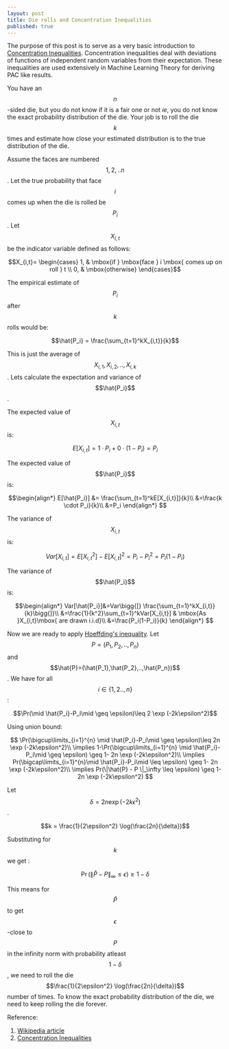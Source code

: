 ```yaml
---
layout: post
title: Die rolls and Concentration Inequalities
published: true
---
```

The purpose of this post is to serve as a very basic introduction to [Concentration Inequalities](https://en.wikipedia.org/wiki/Concentration_inequality). Concentration inequalities deal with deviations of functions of independent random variables from their expectation. These inequalities are used extensively in Machine Learning Theory for deriving PAC like results.

You have an $$n$$-sided die, but you do not know if it is a fair one or not *ie*, you do not know the exact probability distribution of the die. Your job is to roll the die $$k$$ times and estimate how close your estimated distribution is to the true distribution of the die.

Assume the faces are numbered $$1,2,..n$$. Let the true probability that face $$i$$ comes up when the die is rolled be $$P_i$$. Let $$X_{i,t}$$ be the indicator variable defined as follows:

$$X_{i,t}= \begin{cases} 1, & \mbox{if } \mbox{face } i \mbox{ comes up on roll } t \\ 0, & \mbox{otherwise} \end{cases}$$

The empirical estimate of $$P_i$$ after $$k$$ rolls would be:

$$\hat{P_i} = \frac{\sum_{t=1}^kX_{i,t}}{k}$$

This is just the average of $$X_{i,1},X_{i,2},..,X_{i,k}$$. Lets calculate the expectation and variance of $$\hat{P_i}$$.

The expected value of $$X_{i,t}$$ is:

$$E[X_{i,t}] = 1\cdot P_i + 0 \cdot (1-P_i)=P_i$$

The expected value of $$\hat{P_i}$$ is:

$$\begin{align*}
E[\hat{P_i}] &= \frac{\sum_{t=1}^kE[X_{i,t}]}{k}\\
&=\frac{k \cdot P_i}{k}\\
&=P_i
\end{align*}
$$

The variance of $$X_{i,t}$$ is:

$$Var[X_{i,t}] = E[X_{i,t}^2]-E[X_{i,t}]^2=P_i-P_i^2=P_i(1-P_i)$$

The variance of $$\hat{P_i}$$ is:

$$\begin{align*}
Var[\hat{P_i}]&=Var\bigg{[} \frac{\sum_{t=1}^kX_{i,t}}{k}\bigg{]}\\
&=\frac{1}{k^2}\sum_{t=1}^kVar[X_{i,t}] & \mbox{As }X_{i,t}\mbox{ are drawn i.i.d}\\
&=\frac{P_i(1-P_i)}{k}
\end{align*}
$$

Now we are ready to apply [Hoeffding's inequality](https://en.wikipedia.org/wiki/Hoeffding%27s_inequality). Let $$P=(P_1,P_2,..,P_n)$$ and $$\hat{P}=(\hat{P_1},\hat{P_2},..,\hat{P_n})$$. We have for all $$i\in\{1,2..,n\}$$:

$$\Pr(\mid \hat{P_i}-P_i\mid \geq \epsilon)\leq 2 \exp (-2k\epsilon^2)$$

Using union bound:

$$
\Pr(\bigcup\limits_{i=1}^{n} \mid \hat{P_i}-P_i\mid \geq \epsilon)\leq 2n  \exp (-2k\epsilon^2)\\
\implies 1-\Pr(\bigcup\limits_{i=1}^{n} \mid \hat{P_i}-P_i\mid \geq \epsilon) \geq 1- 2n \exp (-2k\epsilon^2)\\
\implies Pr(\bigcap\limits_{i=1}^{n}\mid \hat{P_i}-P_i\mid \leq \epsilon) \geq  1- 2n  \exp (-2k\epsilon^2)\\
\implies Pr(\|\hat{P} - P \|_\infty \leq \epsilon) \geq  1- 2n  \exp (-2k\epsilon^2)
$$

Let $$\delta = 2n  \exp (-2k\epsilon^2)$$.

$$k = \frac{1}{2\epsilon^2} \log(\frac{2n}{\delta})$$

Substituting for $$k$$ we get :

$$\Pr(\|\hat{P} - P \|_\infty \leq \epsilon) \geq  1- \delta$$

This means for $$\hat{P}$$ to get $$\epsilon$$-close to $$P$$ in the infinity norm with probability atleast $$1-\delta$$, we need to roll the die $$\frac{1}{2\epsilon^2} \log(\frac{2n}{\delta})$$ number of times. To know the exact probability distribution of the die, we need to keep rolling the die forever. 

Reference: 

 1. [Wikipedia article](https://en.wikipedia.org/wiki/Concentration_inequality)
 2. [Concentration Inequalities](http://www.econ.upf.edu/~lugosi/mlss_conc.pdf)
